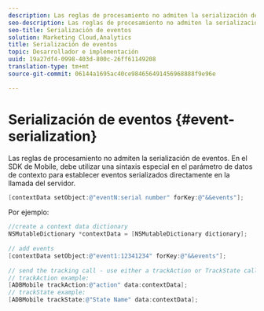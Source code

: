 ```yaml
---
description: Las reglas de procesamiento no admiten la serialización de eventos. En el SDK de Mobile, debe utilizar una sintaxis especial en el parámetro de datos de contexto para establecer eventos serializados directamente en la llamada del servidor.
seo-description: Las reglas de procesamiento no admiten la serialización de eventos. En el SDK de Mobile, debe utilizar una sintaxis especial en el parámetro de datos de contexto para establecer eventos serializados directamente en la llamada del servidor.
seo-title: Serialización de eventos
solution: Marketing Cloud,Analytics
title: Serialización de eventos
topic: Desarrollador e implementación
uuid: 19a27df4-0998-403d-800c-26ff61149208
translation-type: tm+mt
source-git-commit: 06144a1695ac40ce984656491456968888f9e96e

---
```



# Serialización de eventos {#event-serialization}

Las reglas de procesamiento no admiten la serialización de eventos. En el SDK de Mobile, debe utilizar una sintaxis especial en el parámetro de datos de contexto para establecer eventos serializados directamente en la llamada del servidor.

```objective-c
[contextData setObject:@"eventN:serial number" forKey:@"&&events"];
```

Por ejemplo:

```objective-c
//create a context data dictionary 
NSMutableDictionary *contextData = [NSMutableDictionary dictionary]; 
 
// add events 
[contextData setObject:@"event1:12341234" forKey:@"&&events"]; 
 
// send the tracking call - use either a trackAction or TrackState call. 
// trackAction example: 
[ADBMobile trackAction:@"action" data:contextData]; 
// trackState example: 
[ADBMobile trackState:@"State Name" data:contextData]; 
```

